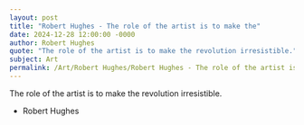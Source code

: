 ```yaml
---
layout: post
title: "Robert Hughes - The role of the artist is to make the"
date: 2024-12-28 12:00:00 -0000
author: Robert Hughes
quote: "The role of the artist is to make the revolution irresistible."
subject: Art
permalink: /Art/Robert Hughes/Robert Hughes - The role of the artist is to make the
---
```


The role of the artist is to make the revolution irresistible.

- Robert Hughes
